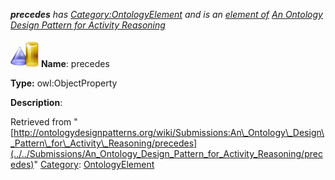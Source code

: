___precedes__ has [Category:OntologyElement](../../Category/OntologyElement "Category:OntologyElement") and is an [element of](../../Property/ElementOf "Property:ElementOf") [An Ontology Design Pattern for Activity Reasoning](../../Submissions/An_Ontology_Design_Pattern_for_Activity_Reasoning "Submissions:An Ontology Design Pattern for Activity Reasoning")_


  




[![ObjectProperty](../../images/thumb/c/c3/ObjectProperty.gif/45px-ObjectProperty.gif)](../../Image/ObjectProperty.gif "ObjectProperty")
__Name__: precedes 


__Type:__ owl:ObjectProperty 


__Description__: 





Retrieved from "[http://ontologydesignpatterns.org/wiki/Submissions:An\_Ontology\_Design\_Pattern\_for\_Activity\_Reasoning/precedes](../../Submissions/An_Ontology_Design_Pattern_for_Activity_Reasoning/precedes)"
 [Category](http://ontologydesignpatterns.org/wiki/Special:Categories "Special:Categories"): [OntologyElement](../../Category/OntologyElement "Category:OntologyElement")